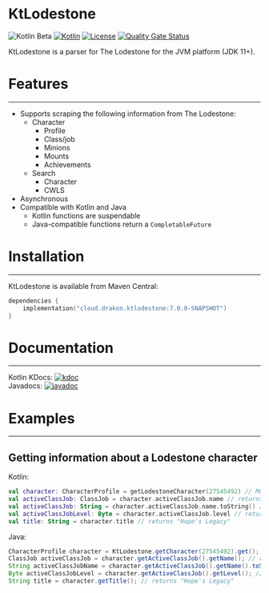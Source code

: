 # KtLodestone

![Kotlin Beta](https://kotl.in/badges/beta.svg)
[![Kotlin](https://img.shields.io/badge/kotlin-1.9.10-blue.svg?logo=kotlin)](http://kotlinlang.org)
[![License](https://img.shields.io/github/license/drakon64/KtLodestone)](hhttps://opensource.org/license/mit/)
[![Quality Gate Status](https://sonarcloud.io/api/project_badges/measure?project=KtLodestone&metric=alert_status)](https://sonarcloud.io/summary/new_code?id=KtLodestone)

KtLodestone is a parser for The Lodestone for the JVM platform (JDK 11+).

# Features

---

- Supports scraping the following information from The Lodestone:
  - Character
    - Profile
    - Class/job
    - Minions
    - Mounts
    - Achievements
  - Search
    - Character
    - CWLS
- Asynchronous
- Compatible with Kotlin and Java
  - Kotlin functions are suspendable
  - Java-compatible functions return a `CompletableFuture`

# Installation

---

KtLodestone is available from Maven Central:
```kotlin
dependencies {
    implementation("cloud.drakon.ktlodestone:7.0.0-SNAPSHOT")
}
```

# Documentation

---

Kotlin KDocs: [![kdoc](https://img.shields.io/badge/kdoc-7.0.0-SNAPSHOT-brightgreen)](https://drakon64.github.io/KtLodestone/)<br>
Javadocs: [![javadoc](https://javadoc.io/badge2/cloud.drakon/ktlodestone/javadoc.svg)](https://javadoc.io/doc/cloud.drakon/ktlodestone)

# Examples

---

## Getting information about a Lodestone character

Kotlin:
```kotlin
val character: CharacterProfile = getLodestoneCharacter(27545492) // Must be called from a coroutine or a suspendable function
val activeClassJob: ClassJob = character.activeClassJob.name // returns `ClassJob.RED_MAGE`
val activeClassJob: String = character.activeClassJob.name.toString() // returns "Red Mage"
val activeClassJobLevel: Byte = character.activeClassJob.level // returns `90`
val title: String = character.title // returns "Hope's Legacy"
```

Java:
```java
CharacterProfile character = KtLodestone.getCharacter(27545492).get(); // Async functions return a `CompletableFuture`
ClassJob activeClassJob = character.getActiveClassJob().getName(); // returns `ClassJob.RED_MAGE`
String activeClassJobName = character.getActiveClassJob().getName().toString(); // returns "Red Mage"
Byte activeClassJobLevel = character.getActiveClassJob().getLevel(); // returns `90`
String title = character.getTitle(); // returns "Hope's Legacy"
```
